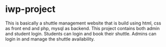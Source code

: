 # iwp-project
This is basically a shuttle management website that is build using html, css as front end and php, mysql as backend. This project contains both admin and student login. Students can login and book their shuttle. Admins can login in and manage the shuttle availability.
